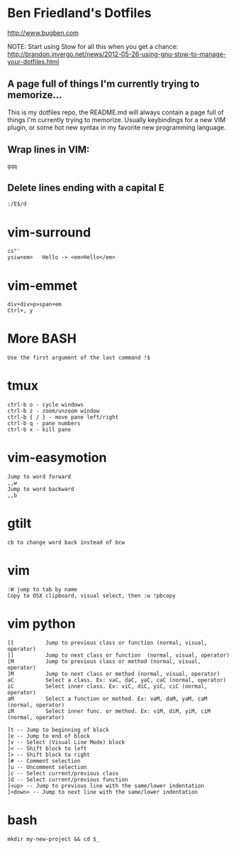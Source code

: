Ben Friedland's Dotfiles
========================

http://www.bugben.com

NOTE: Start using Stow for all this when you get a chance: http://brandon.invergo.net/news/2012-05-26-using-gnu-stow-to-manage-your-dotfiles.html



A page full of things I'm currently trying to memorize...
---------------------------------------------------------
This is my dotfiles repo, the README.md will always contain a page full
of things I'm currently trying to memorize. Usually keybindings for a new
VIM plugin, or some hot new syntax in my favorite new programming language.


Wrap lines in VIM:
------------------
    gqq


Delete lines ending with a capital E
------------------------------------
    :/E$/d

vim-surround
============
    cs"'
    ysiw<em>   Hello -> <em>Hello</em>

vim-emmet
=========
    div+div>p>span+em
    Ctrl+, y

More BASH
=========
    Use the first argument of the last command !$

tmux
====
    ctrl-b o - cycle windows
    ctrl-b z - zoom/unzoom window
    ctrl-b { / } - move pane left/right
    ctrl-b q - pane numbers
    ctrl-b x - kill pane


vim-easymotion
================================
    Jump to word forward
    ,,w
    Jump to word backward
    ,,b

gtilt
=====
    cb to change word back instead of bcw

vim
===
    :W jump to tab by name
    Copy to OSX clipboard, visual select, then :w !pbcopy
    
vim python
==========

    [[          Jump to previous class or function (normal, visual, operator)
    ]]          Jump to next class or function  (normal, visual, operator)
    [M          Jump to previous class or method (normal, visual, operator)
    ]M          Jump to next class or method (normal, visual, operator)
    aC          Select a class. Ex: vaC, daC, yaC, caC (normal, operator)
    iC          Select inner class. Ex: viC, diC, yiC, ciC (normal, operator)
    aM          Select a function or method. Ex: vaM, daM, yaM, caM (normal, operator)
    iM          Select inner func. or method. Ex: viM, diM, yiM, ciM (normal, operator)

    ]t -- Jump to beginning of block
    ]e -- Jump to end of block
    ]v -- Select (Visual Line Mode) block
    ]< -- Shift block to left
    ]> -- Shift block to right
    ]# -- Comment selection
    ]u -- Uncomment selection
    ]c -- Select current/previous class
    ]d -- Select current/previous function
    ]<up> -- Jump to previous line with the same/lower indentation
    ]<down> -- Jump to next line with the same/lower indentation


bash
====
    mkdir my-new-project && cd $_


